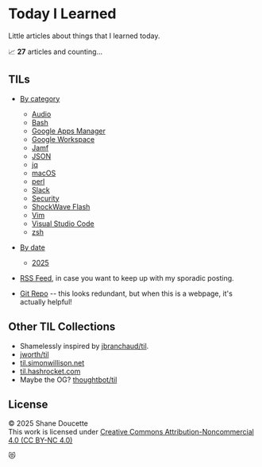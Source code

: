 # Today I Learned

Little articles about things that I learned today. 

📈 **27** articles and counting...


## TILs
* [By category](by-category.md)  
  * [Audio](audio/index.md)
  * [Bash](bash/index.md)
  * [Google Apps Manager](gam/index.md)
  * [Google Workspace](gws/index.md)
  * [Jamf](jamf/index.md)
  * [JSON](json/index.md)
  * [jq](jq/index.md)
  * [macOS](macos/index.md)
  * [perl](perl/index.md)
  * [Slack](slack/index.md)
  * [Security](security/index.md)
  * [ShockWave Flash ](swf/index.md)
  * [Vim](vim/index.md)
  * [Visual Studio Code](vscode/index.md)
  * [zsh](zsh/index.md)

* [By date](by-date.md)
  * [2025](by-date.md#2025)

* [RSS Feed](feed.xml), in case you want to keep up with my sporadic posting. 

* [Git Repo](https://github.com/shaniber/TIL) -- this looks redundant, but when this is a webpage, it's actually helpful!

## Other TIL Collections
* Shamelessly inspired by [jbranchaud/til](https://github.com/jbranchaud/til).
* [jworth/til](https://github.com/jwworth/til)
* [til.simonwillison.net](https://til.simonwillison.net/)
* [til.hashrocket.com](https://til.hashrocket.com/)
* Maybe the OG? [thoughtbot/til](https://github.com/thoughtbot/til)


## License
&copy; 2025 Shane Doucette  
This work is licensed under [Creative Commons Attribution-Noncommercial 4.0 (CC BY-NC 4.0)](https://creativecommons.org/licenses/by-nc/4.0/)  


😻
